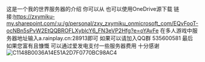这是一个我的世界服务器的介绍
你可以从
也可以使用OneDrive源下载 链接:https://zxymiku-my.sharepoint.com/:u:/g/personal/zxy_zxymiku_onmicrosoft_com/EQvFooT-ocNBn5sPvW2EtQQBROFLXyblcY6_FN3eVP2Hfg?e=oYAvFe
在多人游戏中服务器地址输入a.rainplay.cn:28913即可
如果可以请加入QQ群 535600581
最后 如果您富有且慷慨 可以通过爱发电支付一些服务器费用 十分感谢
![C1148B0036A14E51A2D7F0770BC98AC4](https://user-images.githubusercontent.com/124427336/216757511-d1fe9375-9116-4b6b-8142-0903467376fe.png)
